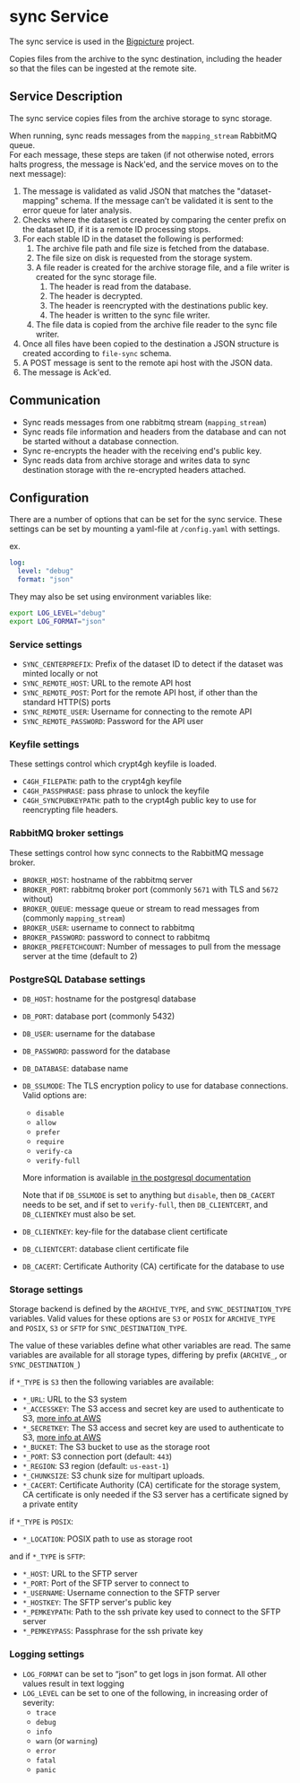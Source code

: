 # sync Service

The sync service is used in the [Bigpicture](https://bigpicture.eu/) project.

Copies files from the archive to the sync destination, including the header so that the files can be ingested at the remote site.

## Service Description

The sync service copies files from the archive storage to sync storage.

When running, sync reads messages from the `mapping_stream` RabbitMQ queue.  
For each message, these steps are taken (if not otherwise noted, errors halts progress, the message is Nack'ed, and the service moves on to the next message):

1. The message is validated as valid JSON that matches the "dataset-mapping" schema. If the message can’t be validated it is sent to the error queue for later analysis.
2. Checks where the dataset is created by comparing the center prefix on the dataset ID, if it is a remote ID processing stops.
3. For each stable ID in the dataset the following is performed:
    1. The archive file path and file size is fetched from the database.
    2. The file size on disk is requested from the storage system.
    3. A file reader is created for the archive storage file, and a file writer is created for the sync storage file.
        1. The header is read from the database.
        2. The header is decrypted.
        3. The header is reencrypted with the destinations public key.
        4. The header is written to the sync file writer.
    4. The file data is copied from the archive file reader to the sync file writer.
4. Once all files have been copied to the destination a JSON structure is created according to `file-sync` schema.
5. A POST message is sent to the remote api host with the JSON data.
6. The message is Ack'ed.

## Communication

- Sync reads messages from one rabbitmq stream (`mapping_stream`)
- Sync reads file information and headers from the database and can not be started without a database connection.
- Sync re-encrypts the header with the receiving end's public key.
- Sync reads data from archive storage and writes data to sync destination storage with the re-encrypted headers attached.

## Configuration

There are a number of options that can be set for the sync service.
These settings can be set by mounting a yaml-file at `/config.yaml` with settings.

ex.

```yaml
log:
  level: "debug"
  format: "json"
```

They may also be set using environment variables like:

```bash
export LOG_LEVEL="debug"
export LOG_FORMAT="json"
```

### Service settings

- `SYNC_CENTERPREFIX`: Prefix of the dataset ID to detect if the dataset was minted locally or not
- `SYNC_REMOTE_HOST`: URL to the remote API host
- `SYNC_REMOTE_POST`: Port for the remote API host, if other than the standard HTTP(S) ports
- `SYNC_REMOTE_USER`: Username for connecting to the remote API
- `SYNC_REMOTE_PASSWORD`: Password for the API user

### Keyfile settings

These settings control which crypt4gh keyfile is loaded.

- `C4GH_FILEPATH`: path to the crypt4gh keyfile
- `C4GH_PASSPHRASE`: pass phrase to unlock the keyfile
- `C4GH_SYNCPUBKEYPATH`: path to the crypt4gh public key to use for reencrypting file headers.

### RabbitMQ broker settings

These settings control how sync connects to the RabbitMQ message broker.

- `BROKER_HOST`: hostname of the rabbitmq server
- `BROKER_PORT`: rabbitmq broker port (commonly `5671` with TLS and `5672` without)
- `BROKER_QUEUE`: message queue or stream to read messages from (commonly `mapping_stream`)
- `BROKER_USER`: username to connect to rabbitmq
- `BROKER_PASSWORD`: password to connect to rabbitmq
- `BROKER_PREFETCHCOUNT`: Number of messages to pull from the message server at the time (default to 2)

### PostgreSQL Database settings

- `DB_HOST`: hostname for the postgresql database
- `DB_PORT`: database port (commonly 5432)
- `DB_USER`: username for the database
- `DB_PASSWORD`: password for the database
- `DB_DATABASE`: database name
- `DB_SSLMODE`: The TLS encryption policy to use for database connections. Valid options are:
    - `disable`
    - `allow`
    - `prefer`
    - `require`
    - `verify-ca`
    - `verify-full`

  More information is available
  [in the postgresql documentation](https://www.postgresql.org/docs/current/libpq-ssl.html#LIBPQ-SSL-PROTECTION)

  Note that if `DB_SSLMODE` is set to anything but `disable`, then `DB_CACERT` needs to be set,
  and if set to `verify-full`, then `DB_CLIENTCERT`, and `DB_CLIENTKEY` must also be set.

- `DB_CLIENTKEY`: key-file for the database client certificate
- `DB_CLIENTCERT`: database client certificate file
- `DB_CACERT`: Certificate Authority (CA) certificate for the database to use


### Storage settings

Storage backend is defined by the `ARCHIVE_TYPE`, and `SYNC_DESTINATION_TYPE` variables.
Valid values for these options are `S3` or `POSIX` for `ARCHIVE_TYPE` and `POSIX`, `S3` or `SFTP` for `SYNC_DESTINATION_TYPE`.

The value of these variables define what other variables are read.
The same variables are available for all storage types, differing by prefix (`ARCHIVE_`, or  `SYNC_DESTINATION_`)

if `*_TYPE` is `S3` then the following variables are available:

- `*_URL`: URL to the S3 system
- `*_ACCESSKEY`: The S3 access and secret key are used to authenticate to S3, [more info at AWS](https://docs.aws.amazon.com/general/latest/gr/aws-sec-cred-types.html#access-keys-and-secret-access-keys)
- `*_SECRETKEY`: The S3 access and secret key are used to authenticate to S3, [more info at AWS](https://docs.aws.amazon.com/general/latest/gr/aws-sec-cred-types.html#access-keys-and-secret-access-keys)
- `*_BUCKET`: The S3 bucket to use as the storage root
- `*_PORT`: S3 connection port (default: `443`)
- `*_REGION`: S3 region (default: `us-east-1`)
- `*_CHUNKSIZE`: S3 chunk size for multipart uploads.
- `*_CACERT`: Certificate Authority (CA) certificate for the storage system, CA certificate is only needed if the S3 server has a certificate signed by a private entity

if `*_TYPE` is `POSIX`:

- `*_LOCATION`: POSIX path to use as storage root

and if `*_TYPE` is `SFTP`:

- `*_HOST`: URL to the SFTP server
- `*_PORT`: Port of the SFTP server to connect to
- `*_USERNAME`: Username connection to the SFTP server
- `*_HOSTKEY`: The SFTP server's public key
- `*_PEMKEYPATH`: Path to the ssh private key used to connect to the SFTP server
- `*_PEMKEYPASS`: Passphrase for the ssh private key

### Logging settings

- `LOG_FORMAT` can be set to “json” to get logs in json format. All other values result in text logging
- `LOG_LEVEL` can be set to one of the following, in increasing order of severity:
    - `trace`
    - `debug`
    - `info`
    - `warn` (or `warning`)
    - `error`
    - `fatal`
    - `panic`

